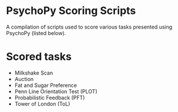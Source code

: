 # PsychoPy Scoring Scripts
A compilation of scripts used to score various tasks presented using PsychoPy (listed below). 

# Scored tasks
* Milkshake Scan
* Auction
* Fat and Sugar Preference
* Penn Line Orientation Test (PLOT)
* Probabilistic Feedback (PFT)
* Tower of London (ToL)
